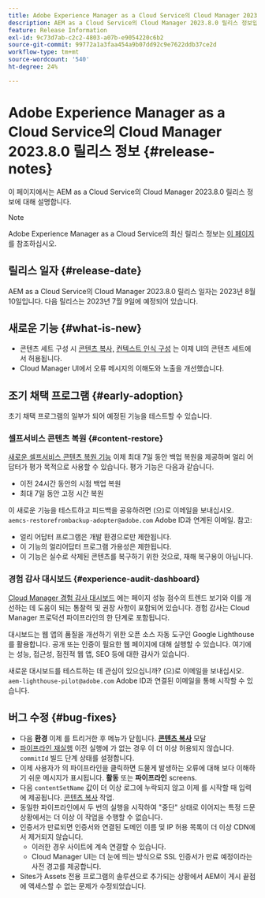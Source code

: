 ```yaml
---
title: Adobe Experience Manager as a Cloud Service의 Cloud Manager 2023.8.0 릴리스 정보
description: AEM as a Cloud Service의 Cloud Manager 2023.8.0 릴리스 정보입니다.
feature: Release Information
exl-id: 9c73d7ab-c2c2-4803-a07b-e9054220c6b2
source-git-commit: 99772a1a3faa454a9b07dd92c9e7622ddb37ce2d
workflow-type: tm+mt
source-wordcount: '540'
ht-degree: 24%

---
```



# Adobe Experience Manager as a Cloud Service의 Cloud Manager 2023.8.0 릴리스 정보 {#release-notes}

이 페이지에서는 AEM as a Cloud Service의 Cloud Manager 2023.8.0 릴리스 정보에 대해 설명합니다.

>[!NOTE]
>
>Adobe Experience Manager as a Cloud Service의 최신 릴리스 정보는 [이 페이지](/help/release-notes/release-notes-cloud/release-notes-current.md)를 참조하십시오.

## 릴리스 일자 {#release-date}

AEM as a Cloud Service의 Cloud Manager 2023.8.0 릴리스 일자는 2023년 8월 10일입니다. 다음 릴리스는 2023년 7월 9일에 예정되어 있습니다.

## 새로운 기능 {#what-is-new}

* 콘텐츠 세트 구성 시 [콘텐츠 복사,](/help/implementing/developing/tools/content-copy.md) [컨텍스트 인식 구성](/help/implementing/developing/introduction/configurations.md) 는 이제 UI의 콘텐츠 세트에서 허용됩니다.
* Cloud Manager UI에서 오류 메시지의 이해도와 노출을 개선했습니다.

## 조기 채택 프로그램 {#early-adoption}

초기 채택 프로그램의 일부가 되어 예정된 기능을 테스트할 수 있습니다.

### 셀프서비스 콘텐츠 복원 {#content-restore}

[새로운 셀프서비스 콘텐츠 복원 기능](/help/operations/restore.md) 이제 최대 7일 동안 백업 복원을 제공하며 얼리 어답터가 평가 목적으로 사용할 수 있습니다. 평가 기능은 다음과 같습니다.

* 이전 24시간 동안의 시점 백업 복원
* 최대 7일 동안 고정 시간 복원

이 새로운 기능을 테스트하고 피드백을 공유하려면 (으)로 이메일을 보내십시오. `aemcs-restorefrombackup-adopter@adobe.com` Adobe ID과 연계된 이메일. 참고:

* 얼리 어답터 프로그램은 개발 환경으로만 제한됩니다.
* 이 기능의 얼리어답터 프로그램 가용성은 제한됩니다.
* 이 기능은 실수로 삭제된 콘텐츠를 복구하기 위한 것으로, 재해 복구용이 아닙니다.

### 경험 감사 대시보드 {#experience-audit-dashboard}

[Cloud Manager 경험 감사 대시보드](/help/implementing/cloud-manager/experience-audit-dashboard.md) 에는 페이지 성능 점수의 트렌드 보기와 이를 개선하는 데 도움이 되는 통찰력 및 권장 사항이 포함되어 있습니다. 경험 감사는 Cloud Manager 프로덕션 파이프라인의 한 단계로 포함됩니다.

대시보드는 웹 앱의 품질을 개선하기 위한 오픈 소스 자동 도구인 Google Lighthouse를 활용합니다. 공개 또는 인증이 필요한 웹 페이지에 대해 실행할 수 있습니다. 여기에는 성능, 접근성, 점진적 웹 앱, SEO 등에 대한 감사가 있습니다.

새로운 대시보드를 테스트하는 데 관심이 있으십니까? (으)로 이메일을 보내십시오. `aem-lighthouse-pilot@adobe.com` Adobe ID과 연결된 이메일을 통해 시작할 수 있습니다.

## 버그 수정 {#bug-fixes}

* 다음 **환경** 이제 를 트리거한 후 메뉴가 닫힙니다. **[콘텐츠 복사](/help/implementing/developing/tools/content-copy.md)** 모달
* [파이프라인 재실행](/help/implementing/cloud-manager/deploy-code.md#reexecute-deployment) 이전 실행에 가 없는 경우 이 더 이상 허용되지 않습니다. `commitId` 빌드 단계 상태를 설정합니다.
* 이제 사용자가 의 파이프라인을 클릭하면 드물게 발생하는 오류에 대해 보다 이해하기 쉬운 메시지가 표시됩니다. **활동** 또는 **파이프라인** screens.
* 다음 `contentSetName` 값이 더 이상 로그에 누락되지 않고 이제 를 시작할 때 입력에 제공됩니다. [콘텐츠 복사](/help/implementing/developing/tools/content-copy.md) 작업.
* 동일한 파이프라인에서 두 번의 실행을 시작하여 &quot;중단&quot; 상태로 이어지는 특정 드문 상황에서는 더 이상 이 작업을 수행할 수 없습니다.
* 인증서가 만료되면 인증서와 연결된 도메인 이름 및 IP 허용 목록이 더 이상 CDN에서 제거되지 않습니다.
   * 이러한 경우 사이트에 계속 연결할 수 있습니다.
   * [](/help/implementing/cloud-manager/managing-ssl-certifications/introduction.md)Cloud Manager UI는 더 눈에 띄는 방식으로 SSL 인증서가 만료 예정이라는 사전 경고를 제공합니다.
* Sites가 Assets 전용 프로그램의 솔루션으로 추가되는 상황에서 AEM이 게시 끝점에 액세스할 수 없는 문제가 수정되었습니다.
